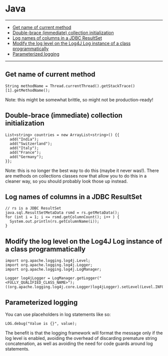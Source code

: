 # Java

---

* [Get name of current method](#a57ba362-f8b8-45ea-83ba-00edb5197f54)
* [Double-brace (immediate) collection initialization](#bf7d687b-d7ec-4bf2-8617-f21add257ea6)
* [Log names of columns in a JDBC ResultSet](#80ed6874-df8e-46ff-9891-7021aab1da8b)
* [Modify the log level on the Log4J Log instance of a class programmatically](#32de3b09-2eec-444d-8b8a-318980fa3e1b)
* [Parameterized logging](#f89dcb74-b985-4386-bdbc-788e0bdfa036)

---




<div id="a57ba362-f8b8-45ea-83ba-00edb5197f54">

## Get name of current method

</div>

    String methodName = Thread.currentThread().getStackTrace()[1].getMethodName();

Note: this might be somewhat brittle, so might not be production-ready!




<div id="bf7d687b-d7ec-4bf2-8617-f21add257ea6">

## Double-brace (immediate) collection initialization

</div>

    List<string> countries = new ArrayList<string>() {{
      add("India");
      add("Switzerland");
      add("Italy");
      add("France");
      add("Germany");
    }};

Note: this is no longer the best way to do this (maybe it never was!).  There are methods on collections classes now
that allow you to do this in a cleaner way, so you should probably look those up instead.




<div id="80ed6874-df8e-46ff-9891-7021aab1da8b">

## Log names of columns in a JDBC ResultSet

</div>

    // rs is a JDBC ResultSet
    java.sql.ResultSetMetaData rsmd = rs.getMetaData();
    for (int i = 1; i <= rsmd.getColumnCount(); i++ ) {
      System.out.println(rs.getColumnName(i));
    }




<div id="32de3b09-2eec-444d-8b8a-318980fa3e1b">

## Modify the log level on the Log4J Log instance of a class programmatically

</div>

    import org.apache.logging.log4j.Level;
    import org.apache.logging.log4j.Logger;
    import org.apache.logging.log4j.LogManager;

    Logger log4jLogger = LogManager.getLogger("<FULLY_QUALIFIED_CLASS_NAME>");
    ((org.apache.logging.log4j.core.Logger)log4jLogger).setLevel(Level.INFO);




<div id="f89dcb74-b985-4386-bdbc-788e0bdfa036">

## Parameterized logging

</div>

You can use placeholders in log statements like so:

    LOG.debug("Value is {}", value);

The benefit is that the logging framework will format the message only if the log level is enabled, avoiding the
overhead of discarding premature string concatenation, as well as avoiding the need for code guards around log
statements.
